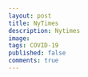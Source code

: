 ```yaml
---
layout: post
title: NyTimes
description: Nytimes
image: 
tags: COVID-19
published: false
comments: true
---
```

